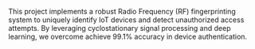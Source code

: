 This project implements a robust Radio Frequency (RF) fingerprinting system to uniquely identify IoT devices and detect unauthorized access attempts. By leveraging cyclostationary signal processing and deep learning, we overcome achieve 99.1% accuracy in device authentication.
